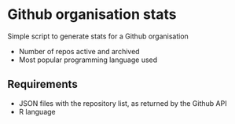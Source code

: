 # Github organisation stats

Simple script to generate stats for a Github organisation

- Number of repos active and archived
- Most popular programming language used

## Requirements

- JSON files with the repository list, as returned by the Github API
- R language

